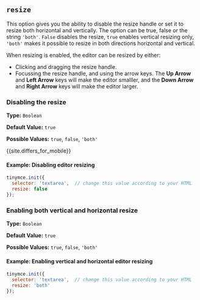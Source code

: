 ## `resize`

This option gives you the ability to disable the resize handle or set it to resize both horizontal and vertically. The option can be true, false or the string `'both'`. `False` disables the resize, `true` enables vertical resizing only, `'both'` makes it possible to resize in both directions horizontal and vertical.

When resizing is enabled, the editor can be resized by either:

* Clicking and dragging the resize handle.
* Focussing the resize handle, and using the arrow keys. The **Up Arrow** and **Left Arrow** keys will make the editor smalller, and the **Down Arrow** and **Right Arrow** keys will make the editor larger.

### Disabling the resize

**Type:** `Boolean`

**Default Value:** `true`

**Possible Values:** `true`, `false`, `'both'`

{{site.differs_for_mobile}}

#### Example: Disabling editor resizing

```js
tinymce.init({
  selector: 'textarea',  // change this value according to your HTML
  resize: false
});
```

### Enabling both vertical and horizontal resize

**Type:** `Boolean`

**Default Value:** `true`

**Possible Values:** `true`, `false`, `'both'`

#### Example: Enabling vertical and horizontal editor resizing

```js
tinymce.init({
  selector: 'textarea',  // change this value according to your HTML
  resize: 'both'
});
```
